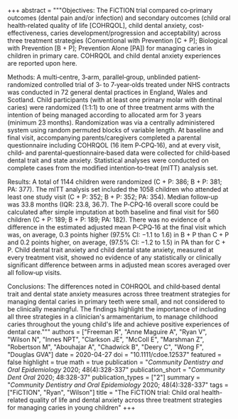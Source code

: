 +++
abstract = """Objectives: The FiCTION trial compared co‐primary outcomes (dental pain and/or infection) and secondary outcomes (child oral health‐related quality of life [COHRQOL], child dental anxiety, cost‐effectiveness, caries development/progression and acceptability) across three treatment strategies (Conventional with Prevention [C + P]; Biological with Prevention [B + P]; Prevention Alone [PA]) for managing caries in children in primary care. COHRQOL and child dental anxiety experiences are reported upon here.

Methods: A multi‐centre, 3‐arm, parallel‐group, unblinded patient‐randomized controlled trial of 3‐ to 7‐year‐olds treated under NHS contracts was conducted in 72 general dental practices in England, Wales and Scotland. Child participants (with at least one primary molar with dentinal caries) were randomized (1:1:1) to one of three treatment arms with the intention of being managed according to allocated arm for 3 years (minimum 23 months). Randomization was via a centrally administered system using random permuted blocks of variable length. At baseline and final visit, accompanying parents/caregivers completed a parental questionnaire including COHRQOL (16 item P‐CPQ‐16), and at every visit, child‐ and parental‐questionnaire‐based data were collected for child‐based dental trait and state anxiety. Statistical analyses were conducted on complete cases from the modified intention‐to‐treat (mITT) analysis set.

Results: A total of 1144 children were randomized (C + P: 386; B + P: 381; PA: 377). The mITT analysis set included the 1058 children who attended at least one study visit (C + P: 352; B + P: 352; PA: 354). Median follow‐up was 33.8 months (IQR: 23.8, 36.7). The P‐CPQ‐16 overall score could be calculated after simple imputation at both baseline and final visit for 560 children (C + P: 189; B + P: 189; PA: 182). There was no evidence of a difference in the estimated adjusted mean P‐CPQ‐16 at the final visit which was, on average, 0.3 points higher (97.5% CI: −1.1 to 1.6) in B + P than C + P and 0.2 points higher, on average, (97.5% CI: −1.2 to 1.5) in PA than for C + P. Child dental trait anxiety and child dental state anxiety, measured at every treatment visit, showed no evidence of any statistically or clinically significant difference between arms in adjusted mean scores averaged over all follow‐up visits.

Conclusions: The differences noted in COHRQOL and child‐based dental trait and dental state anxiety measures across three treatment strategies for managing dental caries in primary teeth were small, and not considered to be clinically meaningful. The findings highlight the importance of including all three strategies in a clinician's armamentarium, to manage childhood caries throughout the young child's life and achieve positive experiences of dental care."""
authors = ["Freeman R", "Anne Maguire A", "Ryan V", "Wilson N", "Innes NPT", "Clarkson JE", "McColl E", "Marshman Z", "Robertson M", "Abouhajar A", "Chadwick B", "Deery C", "Wong F", "Douglas GVA"]
date = 2020-04-27
doi = "10.1111/cdoe.12537"
featured = false
highlight = true
math = true
publication = "*Community Dentistry and Oral Epidemiology* 2020; 48(4):328-337"
publication_short = "*Community Dent Oral* 2020; 48:328-37"
publication_types = ["2"]
summary = "*Community Dentistry and Oral Epidemiology* 2020; 48(4):328-337"
tags = ["FiCTION", "Ryan", "Wilson"]
title = "The FiCTION trial: Child oral health-related quality of life and dental anxiety across three treatment strategies for managing caries in young children"
+++
